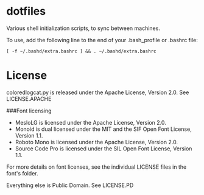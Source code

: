dotfiles
============

Various shell initialization scripts, to sync between machines.

To use, add the following line to the end of your .bash_profile or .bashrc file:

    [ -f ~/.bashd/extra.bashrc ] && . ~/.bashd/extra.bashrc

License
=======

coloredlogcat.py is released under the Apache License, Version 2.0. See LICENSE.APACHE

###Font licensing

* MesloLG is licensed under the Apache License, Version 2.0.
* Monoid is dual licensed under the MIT and the SIF Open Font License, Version 1.1.
* Roboto Mono is licensed under the Apache License, Version 2.0.
* Source Code Pro is licensed under the SIL Open Font License, Version 1.1.

For more details on font licenses, see the individual LICENSE files in the font's folder.

Everything else is Public Domain. See LICENSE.PD
